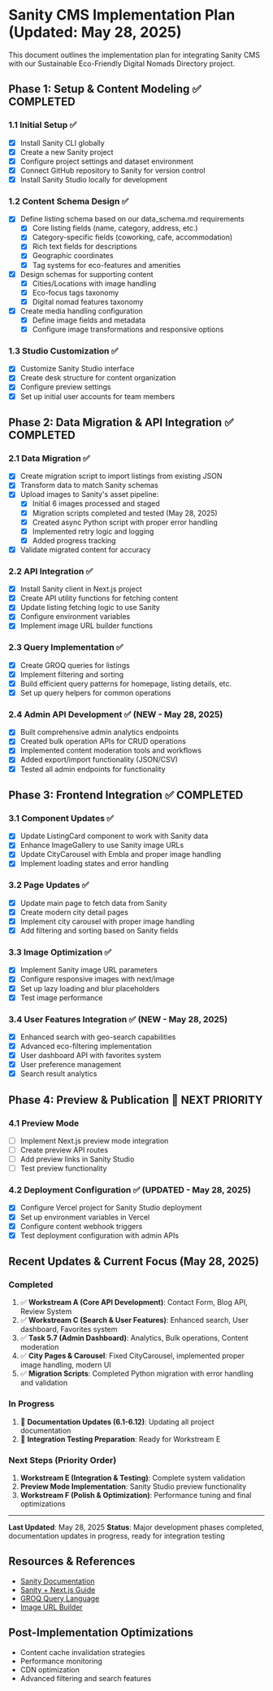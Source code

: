 # Sanity CMS Implementation Plan (Updated: May 28, 2025)

This document outlines the implementation plan for integrating Sanity CMS with our Sustainable Eco-Friendly Digital Nomads Directory project.

## Phase 1: Setup & Content Modeling ✅ COMPLETED

### 1.1 Initial Setup ✅

- [x] Install Sanity CLI globally
- [x] Create a new Sanity project
- [x] Configure project settings and dataset environment
- [x] Connect GitHub repository to Sanity for version control
- [x] Install Sanity Studio locally for development

### 1.2 Content Schema Design ✅

- [x] Define listing schema based on our data_schema.md requirements
  - [x] Core listing fields (name, category, address, etc.)
  - [x] Category-specific fields (coworking, cafe, accommodation)
  - [x] Rich text fields for descriptions
  - [x] Geographic coordinates
  - [x] Tag systems for eco-features and amenities
- [x] Design schemas for supporting content
  - [x] Cities/Locations with image handling
  - [x] Eco-focus tags taxonomy
  - [x] Digital nomad features taxonomy
- [x] Create media handling configuration
  - [x] Define image fields and metadata
  - [x] Configure image transformations and responsive options

### 1.3 Studio Customization ✅

- [x] Customize Sanity Studio interface
- [x] Create desk structure for content organization
- [x] Configure preview settings
- [x] Set up initial user accounts for team members

## Phase 2: Data Migration & API Integration ✅ COMPLETED

### 2.1 Data Migration ✅

- [x] Create migration script to import listings from existing JSON
- [x] Transform data to match Sanity schemas
- [x] Upload images to Sanity's asset pipeline:
  - [x] Initial 6 images processed and staged
  - [x] Migration scripts completed and tested (May 28, 2025)
  - [x] Created async Python script with proper error handling
  - [x] Implemented retry logic and logging
  - [x] Added progress tracking
- [x] Validate migrated content for accuracy

### 2.2 API Integration ✅

- [x] Install Sanity client in Next.js project
- [x] Create API utility functions for fetching content
- [x] Update listing fetching logic to use Sanity
- [x] Configure environment variables
- [x] Implement image URL builder functions

### 2.3 Query Implementation ✅

- [x] Create GROQ queries for listings
- [x] Implement filtering and sorting
- [x] Build efficient query patterns for homepage, listing details, etc.
- [x] Set up query helpers for common operations

### 2.4 Admin API Development ✅ (NEW - May 28, 2025)

- [x] Built comprehensive admin analytics endpoints
- [x] Created bulk operation APIs for CRUD operations
- [x] Implemented content moderation tools and workflows
- [x] Added export/import functionality (JSON/CSV)
- [x] Tested all admin endpoints for functionality

## Phase 3: Frontend Integration ✅ COMPLETED

### 3.1 Component Updates ✅

- [x] Update ListingCard component to work with Sanity data
- [x] Enhance ImageGallery to use Sanity image URLs
- [x] Update CityCarousel with Embla and proper image handling
- [x] Implement loading states and error handling

### 3.2 Page Updates ✅

- [x] Update main page to fetch data from Sanity
- [x] Create modern city detail pages
- [x] Implement city carousel with proper image handling
- [x] Add filtering and sorting based on Sanity fields

### 3.3 Image Optimization ✅

- [x] Implement Sanity image URL parameters
- [x] Configure responsive images with next/image
- [x] Set up lazy loading and blur placeholders
- [x] Test image performance

### 3.4 User Features Integration ✅ (NEW - May 28, 2025)

- [x] Enhanced search with geo-search capabilities
- [x] Advanced eco-filtering implementation
- [x] User dashboard API with favorites system
- [x] User preference management
- [x] Search result analytics

## Phase 4: Preview & Publication 🎯 NEXT PRIORITY

### 4.1 Preview Mode

- [ ] Implement Next.js preview mode integration
- [ ] Create preview API routes
- [ ] Add preview links in Sanity Studio
- [ ] Test preview functionality

### 4.2 Deployment Configuration ✅ (UPDATED - May 28, 2025)

- [x] Configure Vercel project for Sanity Studio deployment
- [x] Set up environment variables in Vercel
- [x] Configure content webhook triggers
- [x] Test deployment configuration with admin APIs

## Recent Updates & Current Focus (May 28, 2025)

### Completed

1. ✅ **Workstream A (Core API Development)**: Contact Form, Blog API, Review System
2. ✅ **Workstream C (Search & User Features)**: Enhanced search, User dashboard, Favorites system
3. ✅ **Task 5.7 (Admin Dashboard)**: Analytics, Bulk operations, Content moderation
4. ✅ **City Pages & Carousel**: Fixed CityCarousel, implemented proper image handling, modern UI
5. ✅ **Migration Scripts**: Completed Python migration with error handling and validation

### In Progress

1. 🔄 **Documentation Updates (6.1-6.12)**: Updating all project documentation
2. 🎯 **Integration Testing Preparation**: Ready for Workstream E

### Next Steps (Priority Order)

1. **Workstream E (Integration & Testing)**: Complete system validation
2. **Preview Mode Implementation**: Sanity Studio preview functionality
3. **Workstream F (Polish & Optimization)**: Performance tuning and final optimizations

---

**Last Updated**: May 28, 2025
**Status**: Major development phases completed, documentation updates in progress, ready for integration testing

## Resources & References

- [Sanity Documentation](https://www.sanity.io/docs)
- [Sanity + Next.js Guide](https://www.sanity.io/guides/using-sanity-with-nextjs)
- [GROQ Query Language](https://www.sanity.io/docs/groq)
- [Image URL Builder](https://www.sanity.io/docs/image-url)

## Post-Implementation Optimizations

- Content cache invalidation strategies
- Performance monitoring
- CDN optimization
- Advanced filtering and search features
